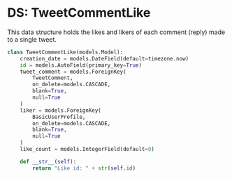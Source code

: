 # DS: TweetCommentLike

This data structure holds the likes and likers of each comment (reply) made to a single tweet.

```python
class TweetCommentLike(models.Model):
    creation_date = models.DateField(default=timezone.now)
    id = models.AutoField(primary_key=True)
    tweet_comment = models.ForeignKey(
        TweetComment,
        on_delete=models.CASCADE,
        blank=True,
        null=True
    )
    liker = models.ForeignKey(
        BasicUserProfile,
        on_delete=models.CASCADE,
        blank=True,
        null=True
    )
    like_count = models.IntegerField(default=0)

    def __str__(self):
        return "Like id: " + str(self.id)
```
